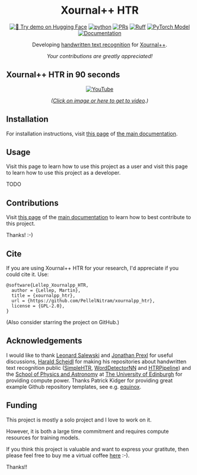 <div align="center">

# Xournal++ HTR

[![🤗 Try demo on Hugging Face](https://img.shields.io/badge/🤗%20Try%20demo%20on-Hugging%20Face-orange)](https://huggingface.co/spaces/PellelNitram/xournalpp_htr)
[![python](https://img.shields.io/badge/-Python_3.10-blue?logo=python&logoColor=white)](https://github.com/pre-commit/pre-commit)
[![PRs](https://img.shields.io/badge/PRs-welcome-brightgreen.svg)](https://github.com/ashleve/lightning-hydra-template/pulls)
[![Ruff](https://img.shields.io/endpoint?url=https://raw.githubusercontent.com/astral-sh/ruff/main/assets/badge/v2.json)](https://github.com/astral-sh/ruff)
[![PyTorch Model](https://img.shields.io/badge/PyTorch%20Model-red.svg)](https://github.com/PellelNitram/OnlineHTR)
[![Documentation](https://img.shields.io/badge/Documentation-green.svg)](https://lellep.xyz/docs/xournalpp_htr/)

Developing [handwritten text recognition](https://en.wikipedia.org/wiki/Handwriting_recognition) for [Xournal++](https://github.com/xournalpp/xournalpp).

*Your contributions are greatly appreciated!*

</div>

## Xournal++ HTR in 90 seconds

<div align="center">

[![YouTube](http://i.ytimg.com/vi/boXm7lPFSRQ/hqdefault.jpg)](https://www.youtube.com/watch?v=boXm7lPFSRQ)

*([Click on image or here to get to video](https://www.youtube.com/watch?v=boXm7lPFSRQ?utm_source=github&utm_medium=readme&utm_campaign=github_readme).)*

</div>

## Installation

For installation instructions, visit [this page](https://lellep.xyz/docs/xournalpp_htr/installation/) of [the main documentation](https://lellep.xyz/docs/xournalpp_htr/).

## Usage

Visit this page to learn how to use this project as a user and visit this page to learn how to use this project as a developer.

TODO

## Contributions

Visit [this page](https://lellep.xyz/docs/xournalpp_htr/contributing) of the [main documentation](https://lellep.xyz/docs/xournalpp_htr) to learn how to best contribute to this project.

Thanks! :-)

## Cite

If you are using Xournal++ HTR for your research, I'd appreciate if you could cite it. Use:

```
@software{Lellep_Xournalpp_HTR,
  author = {Lellep, Martin},
  title = {xournalpp_htr},
  url = {https://github.com/PellelNitram/xournalpp_htr},
  license = {GPL-2.0},
}
```

(Also consider starring the project on GitHub.)

## Acknowledgements

I would like to thank [Leonard Salewski](https://twitter.com/L_Salewski) and [Jonathan Prexl](https://scholar.google.com/citations?user=pqep1wkAAAAJ&hl=en) for useful discussions, [Harald Scheidl](https://github.com/githubharald/) for making his repositories about handwritten text recognition public ([SimpleHTR](https://github.com/githubharald/SimpleHTR), [WordDetectorNN](https://github.com/githubharald/WordDetectorNN) and [HTRPipeline](https://github.com/githubharald/HTRPipeline)) and the [School of Physics and Astronomy](https://www.ph.ed.ac.uk/) at [The University of Edinburgh](https://www.ed.ac.uk/) for providing compute power. Thanks Patrick Kidger for providing great example Github repository templates, see e.g. [equinox](https://github.com/patrick-kidger/equinox).

## Funding

This project is mostly a solo project and I love to work on it.

However, it is both a large time commitment and requires compute resources for training models.

If you think this project is valuable and want to express your gratitute, then please feel free to buy me a virtual coffee [here](https://ko-fi.com/martin_l) :-).

Thanks!!
